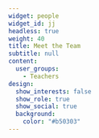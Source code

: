 ```yaml
---
widget: people
widget_id: jj
headless: true
weight: 40
title: Meet the Team
subtitle: null
content:
  user_groups:
    - Teachers
design:
  show_interests: false
  show_role: true
  show_social: true
  background:
    color: "#b50303"
---
```

